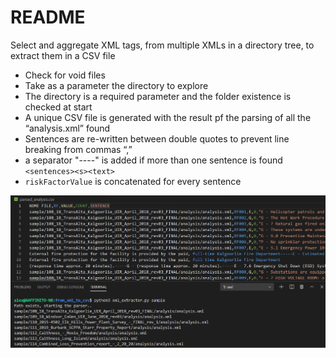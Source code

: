 # README
Select and aggregate XML tags, from multiple XMLs in a directory tree, to extract them in a CSV file

- Check for void files
- Take as a parameter the directory to explore
- The directory is a required parameter and the folder existence is checked at start
- A unique CSV file is generated with the result pf the parsing of all the  “analysis.xml” found
- Sentences are re-written between double quotes to prevent line breaking from commas “,”
- a separator "----" is added if more than one sentence is found `<sentences><s><text> `
- `riskFactorValue` is concatenated for every sentence
  

![execution sample](img/sample_execution.png)